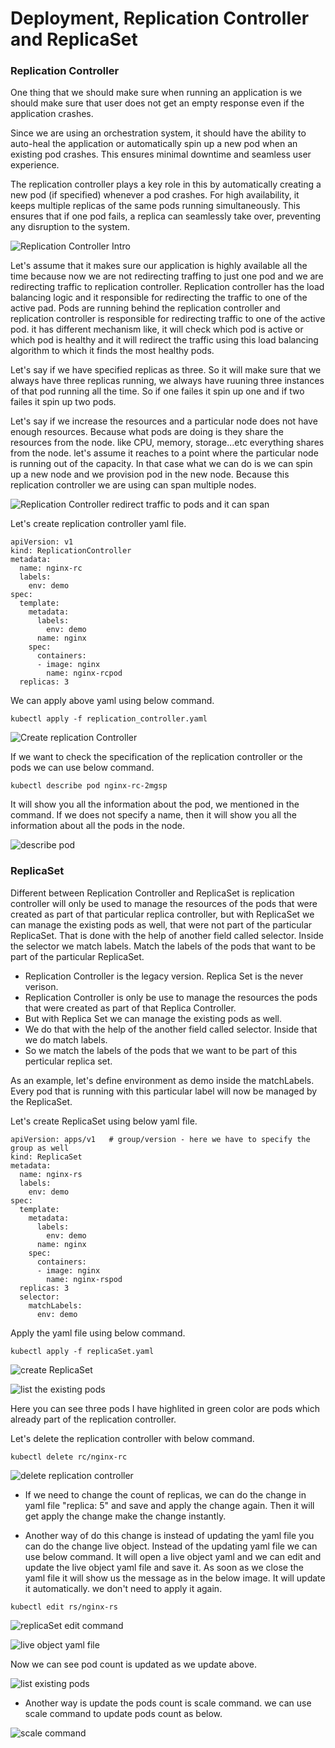 # Deployment, Replication Controller and ReplicaSet

### Replication Controller

One thing that we should make sure when running an application is we should make sure that user does not get an empty response even if the application crashes. 

Since we are using an orchestration system, it should have the ability to auto-heal the application or automatically spin up a new pod when an existing pod crashes. This ensures minimal downtime and seamless user experience.

The replication controller plays a key role in this by automatically creating a new pod (if specified) whenever a pod crashes. For high availability, it keeps multiple replicas of the same pods running simultaneously. This ensures that if one pod fails, a replica can seamlessly take over, preventing any disruption to the system.

![Replication Controller Intro](img/01.png)

Let's assume that it makes sure our application is highly available all the time because now we are not redirecting traffing to just one pod and we are redirecting traffic to replication controller. Replication controller has the load balancing logic and it responsible for redirecting the traffic to one of the active pad. Pods are running behind the replication controller and replication controller is responsible for redirecting traffic to one of the active pod. it has different mechanism like, it will check which pod is active or which pod is healthy and it will redirect the traffic using this load balancing algorithm to which it finds the most healthy pods.

Let's say if we have specified replicas as three. So it will make sure that we always have three replicas running, we always have ruuning three instances of that pod running all the time. So if one failes it spin up one and if two failes it spin up two pods. 

Let's say if we increase the resources and a particular node does not have enough resources. Because what pods are doing is they share the resources from the node. like CPU, memory, storage...etc everything shares from the node. let's assume it reaches to a point where the particular node is running out of the capacity. In that case what we can do is we can spin up a new node and we provision pod in the new node. Because this replication controller we are using can span multiple nodes. 

![Replication Controller redirect traffic to pods and it can span](img/02.png)

Let's create replication controller yaml file.

```
apiVersion: v1
kind: ReplicationController
metadata:
  name: nginx-rc
  labels: 
    env: demo
spec:
  template:
    metadata: 
      labels: 
        env: demo
      name: nginx
    spec:
      containers:
      - image: nginx
        name: nginx-rcpod
  replicas: 3 
```

We can apply above yaml using below command.

```
kubectl apply -f replication_controller.yaml
```
![Create replication Controller](img/03.png)

If we want to check the specification of the replication controller or the pods we can use below command.

```
kubectl describe pod nginx-rc-2mgsp
```

It will show you all the information about the pod, we mentioned in the command. If we does not specify a name, then it will show you all the information about all the pods in the node.

![describe pod](img/04.png)


### ReplicaSet

Different between Replication Controller and ReplicaSet is replication controller will only be used to manage the resources of the pods that were created as part of that particular replica controller, but with  ReplicaSet we can manage the existing pods as well, that were not part of the particular ReplicaSet. That is done with the help of another field called selector. Inside the selector we match labels. Match the labels of the pods that want to be part of the particular ReplicaSet.

* Replication Controller is the legacy version. Replica Set is the never verison. 
* Replication Controller is only be use to manage the resources the pods that were created as part of that Replica Controller.
* But with Replica Set we can manage the existing pods as well.
* We do that with the help of the another field called selector. Inside that we do match labels. 
* So we match the labels of the pods that we want to be part of this perticular replica set.

As an example, let's define environment as demo inside the matchLabels. Every pod that is running with this particular label will now be managed by the ReplicaSet. 

Let's create ReplicaSet using below yaml file.

```
apiVersion: apps/v1   # group/version - here we have to specify the group as well
kind: ReplicaSet
metadata: 
  name: nginx-rs
  labels:
    env: demo
spec: 
  template:
    metadata:
      labels: 
        env: demo
      name: nginx
    spec:
      containers:
      - image: nginx
        name: nginx-rspod
  replicas: 3
  selector: 
    matchLabels: 
      env: demo   
```

Apply the yaml file using below command.

```
kubectl apply -f replicaSet.yaml
```

![create ReplicaSet](img/05.png)

![list the existing pods](img/06.png)

Here you can see three pods I have highlited in green color are pods which already part of the replication controller.

Let's delete the replication controller with below command.

```
kubectl delete rc/nginx-rc
```

![delete replication controller](img/07.png)

* If we need to change the count of replicas, we can do the change in yaml file "replica: 5" and save and apply the change again. Then it will get apply the change make the change instantly. 

* Another way of do this change is instead of updating the yaml file you can do the change live object. Instead of the updating yaml file we can use below command. It will open a live object yaml and we can edit and update the live object yaml file and save it. As soon as we close the yaml file it will show us the message as in the below image. It will update it automatically. we don't need to apply it again.

```
kubectl edit rs/nginx-rs
```

![replicaSet edit command](img/08.png)

![live object yaml file](img/09.png)

Now we can see pod count is updated as we update above.

![list existing pods](img/10.png)

* Another way is update the pods count is scale command. we can use scale command to update pods count as below.

![scale command](img/11.png)


